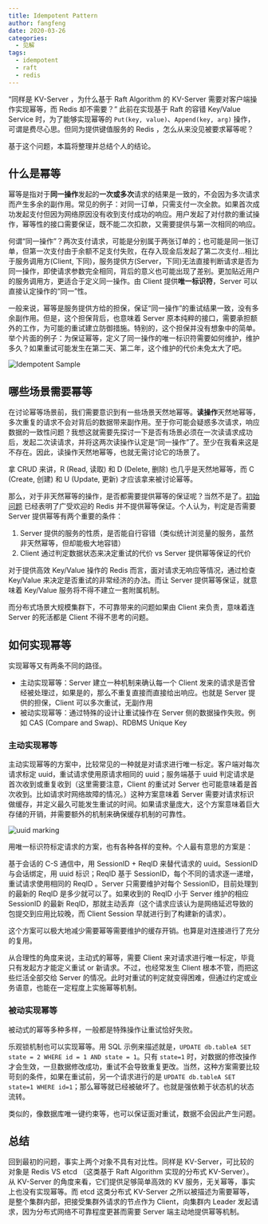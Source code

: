 ```yaml
---
title: Idempotent Pattern
author: fangfeng
date: 2020-03-26
categories: 
  - 见解
tags:
  - idempotent
  - raft
  - redis
---
```


<a name="initProblem" />“同样是 KV-Server ，为什么基于 Raft Algorithm 的 KV-Server 需要对客户端操作实现幂等，而 Redis 却不需要？” 此前在实现基于 Raft 的容错 Key/Value Service 时，为了能够实现幂等的 `Put(key, value)`、`Append(key, arg)` 操作，可谓是费尽心思。但同为提供键值服务的 Redis ，怎么从来没见被要求幂等呢？

基于这个问题，本篇将整理并总结个人的结论。

<!--more-->

## 什么是幂等

幂等是指对于**同一操作**发起的**一次或多次**请求的结果是一致的，不会因为多次请求而产生多余的副作用。常见的例子：对同一订单，只需支付一次全款。如果首次成功发起支付但因为网络原因没有收到支付成功的响应。用户发起了对付款的重试操作，幂等性的接口需要保证，既不能二次扣款，又需要提供与第一次相同的响应。

何谓“同一操作”？两次支付请求，可能是分别属于两张订单的；也可能是同一张订单，但第一次支付由于余额不足支付失败，在存入现金后发起了第二次支付...相比于服务调用方(Client, 下同)，服务提供方(Server，下同)无法直接判断请求是否为同一操作，即使请求参数完全相同，背后的意义也可能出现了差别。更加贴近用户的服务调用方，更适合于定义同一操作。由 Client 提供**唯一标识符**，Server 可以直接认定操作的“同一”性。

一般来说，幂等是服务提供方给的担保，保证“同一操作”的重试结果一致，没有多余副作用。但是，这个担保背后，也意味着 Server 原本纯粹的接口，需要承担额外的工作，为可能的重试建立防御措施。特别的，这个担保并没有想象中的简单。举个片面的例子：为保证幂等，定义了同一操作的唯一标识符需要如何维护，维护多久？如果重试可能发生在第二天、第二年，这个维护的代价未免太大了吧。

![Idempotent Sample](https://img.ffutop.com/3776086A-D5FD-45C0-868D-BE98901B3C85.png)

## 哪些场景需要幂等

在讨论幂等场景前，我们需要意识到有一些场景天然地幂等。**读操作**天然地幂等，多次重复的请求不会对背后的数据带来副作用。至于你可能会疑惑多次请求，响应数据的一致性问题？我想这就需要先探讨一下是否有场景必须在一次读请求成功后，发起二次读请求，并将这两次读操作认定是“同一操作”了。至少在我看来这是不存在。因此，读操作天然地幂等，也就无需讨论它的场景了。

拿 CRUD 来讲，R (Read, 读取) 和 D (Delete, 删除) 也几乎是天然地幂等，而 C (Create, 创建) 和 U (Update, 更新) 才应该拿来被讨论幂等。

那么，对于非天然幂等的操作，是否都需要提供幂等的保证呢？当然不是了。[初始问题](#initProblem) 已经表明了广受欢迎的 Redis 并不提供幂等保证。个人认为，判定是否需要 Server 提供幂等有两个重要的条件：

1. Server 提供的服务的性质，是否能自行容错（类似统计浏览量的服务，虽然非天然幂等，但却能极大地容错）
2. Client 通过判定数据状态来决定重试的代价 vs Server 提供幂等保证的代价

对于提供高效 Key/Value 操作的 Redis 而言，面对请求无响应等情况，通过检查 Key/Value 来决定是否重试的非常经济的办法。而让 Server 提供幂等保证，就意味着 Key/Value 服务将不得不建立一套附属机制。

而分布式场景大规模集群下，不可靠带来的问题如果由 Client 来负责，意味着连 Server 的死活都是 Client 不得不思考的问题。

## 如何实现幂等

实现幂等又有两条不同的路径。

- 主动实现幂等：Server 建立一种机制来确认每一个 Client 发来的请求是否曾经被处理过，如果是的，那么不重复直接而直接给出响应。也就是 Server 提供的担保，Client 可以多次重试，无副作用
- 被动实现幂等：通过特殊的设计让重试操作在 Server 侧的数据操作失败。例如 CAS (Compare and Swap)、RDBMS Unique Key 

### 主动实现幂等

主动实现幂等的方案中，比较常见的一种就是对请求进行唯一标定。客户端对每次请求标定 uuid，重试请求使用原请求相同的 uuid；服务端基于 uuid 判定请求是首次收到或重复收到（这里需要注意，Client 的重试对 Server 也可能意味着是首次收到。比如请求时网络故障的情况。）这种方案意味着 Server 需要对请求标识做缓存，并定义最久可能发生重试的时间。如果请求量庞大，这个方案意味着巨大存储的开销，并需要额外的机制来确保缓存机制的可靠性。

![uuid marking](https://img.ffutop.com/D1595BA3-82BC-445B-BB27-5200462CC23C.png)

用唯一标识符标定请求的方案，也有各种各样的变种。个人最有意思的方案是：

基于会话的 C-S 通信中，用 SessionID + ReqID 来替代请求的 uuid。SessionID 与会话绑定，用 uuid 标识；ReqID 基于 SessionID，每个不同的请求逐一递增，重试请求使用相同的 ReqID 。Server 只需要维护对每个 SessionID，目前处理到的最新的 ReqID 是多少就可以了。如果收到的 ReqID 小于 Server 维护的相应 SessionID 的最新 ReqID，那就主动丢弃（这个请求应该认为是网络延迟导致的包提交到应用比较晚，而 Client Session 早就进行到了构建新的请求）。

这个方案可以极大地减少需要幂等需要维护的缓存开销。也算是对连接进行了充分的复用。

从合理性的角度来说，主动式的幂等，需要 Client 来对请求进行唯一标定，毕竟只有发起方才能定义重试 or 新请求。不过，也经常发生 Client 根本不管，而把这些烂活全部交给 Server 的情况。此时对重试的判定就变得困难，但通过约定或业务语意，也能在一定程度上实施幂等机制。

### 被动实现幂等

被动式的幂等多种多样，一般都是特殊操作让重试恰好失败。

乐观锁机制也可以实现幂等。用 SQL 示例来描述就是，`UPDATE db.tableA SET state = 2 WHERE id = 1 AND state = 1`。只有 `state=1` 时，对数据的修改操作才会生效，一旦数据修改成功，重试不会导致重复更改。当然，这种方案需要比较苛刻的条件，如果在重试前，另一个请求进行的是 `UPDATE db.tableA SET state=1 WHERE id=1`；那么幂等就已经被破坏了。也就是强依赖于状态机的状态流转。

类似的，像数据库唯一键约束等，也可以保证面对重试，数据不会因此产生问题。

## 总结

回到最初的问题，事实上两个对象不具有对比性。同样是 KV-Server，可比较的对象是 Redis VS etcd （这类基于 Raft Algorithm 实现的分布式 KV-Server）。从 KV-Server 的角度来看，它们提供足够简单高效的 KV 服务，无关幂等，事实上也没有实现幂等。而 etcd 这类分布式 KV-Server 之所以被描述为需要幂等，是整个集群内部，把接受集群外请求的节点作为 Client，向集群内 Leader 发起请求，因为分布式网络不可靠程度更甚而需要 Server 端主动地提供幂等机制。


